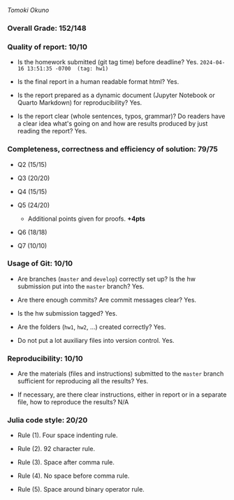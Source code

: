 *Tomoki Okuno*

### Overall Grade: 152/148

### Quality of report: 10/10

-   Is the homework submitted (git tag time) before deadline? Yes. `2024-04-16 13:51:35 -0700  (tag: hw1)`

-   Is the final report in a human readable format html? Yes.

-   Is the report prepared as a dynamic document (Jupyter Notebook or Quarto Markdown) for reproducibility? Yes.

-   Is the report clear (whole sentences, typos, grammar)? Do readers have a clear idea what's going on and how are results produced by just reading the report? Yes.

### Completeness, correctness and efficiency of solution: 79/75

- Q2 (15/15)

- Q3 (20/20)

- Q4 (15/15)

- Q5 (24/20)

    - Additional points given for proofs. **+4pts**

- Q6 (18/18)

- Q7 (10/10)

### Usage of Git: 10/10

- Are branches (`master` and `develop`) correctly set up? Is the hw submission put into the `master` branch? Yes.

- Are there enough commits? Are commit messages clear? Yes.

- Is the hw submission tagged? Yes.

- Are the folders (`hw1`, `hw2`, ...) created correctly? Yes.

- Do not put a lot auxiliary files into version control. Yes.

### Reproducibility: 10/10

- Are the materials (files and instructions) submitted to the `master` branch sufficient for reproducing all the results? Yes.

- If necessary, are there clear instructions, either in report or in a separate file, how to reproduce the results? N/A

### Julia code style: 20/20

- Rule (1). Four space indenting rule. 

- Rule (2). 92 character rule.

- Rule (3). Space after comma rule.

- Rule (4). No space before comma rule.

- Rule (5). Space around binary operator rule.
